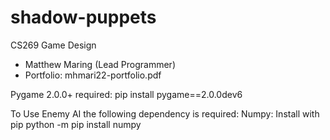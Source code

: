 # shadow-puppets
CS269 Game Design

- Matthew Maring (Lead Programmer)
- Portfolio: mhmari22-portfolio.pdf

Pygame 2.0.0+ required: pip install pygame==2.0.0dev6

To Use Enemy AI the following dependency is required:
Numpy: Install with pip
python -m pip install numpy

